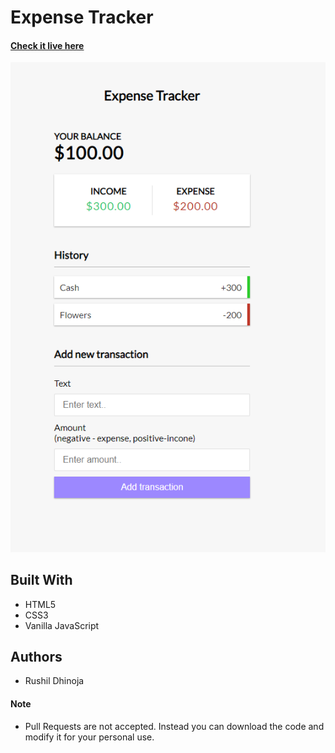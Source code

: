 # Expense Tracker

#### [Check it live here](https://rushil-dhinoja.github.io/expense-tracker/)

![Home page of the Expense Tracker](./img/home.png "Expense Tracker")

## Built With

- HTML5
- CSS3
- Vanilla JavaScript

## Authors

- Rushil Dhinoja

#### Note

- Pull Requests are not accepted. Instead you can download the code and modify it for your personal use.
